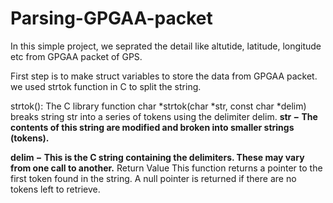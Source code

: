 # Parsing-GPGAA-packet
In this simple project, we seprated the detail like altutide, latitude, longitude etc from GPGAA packet of GPS. 

First step is to make struct variables to store the data from GPGAA packet. we used strtok function in C to split the string. 

strtok():
The C library function char *strtok(char *str, const char *delim) breaks string str into a series of tokens using the delimiter delim.
**str − The contents of this string are modified and broken into smaller strings (tokens).**

**delim − This is the C string containing the delimiters. These may vary from one call to another.**
Return Value
This function returns a pointer to the first token found in the string. A null pointer is returned if there are no tokens left to retrieve.

